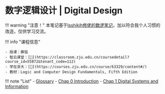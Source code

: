 # 数字逻辑设计 | Digital Design

!!! warning "注意！"
    本笔记基于[Isshikih修佬的数逻笔记](https://note.isshikih.top/cour_note/D2QD_DigitalDesign/)，加以符合我个人习惯的改造，仅供学习交流。

!!! info "课程信息"

    - 授课：蔡铭
    - 智云课堂：[🔗](https://classroom.zju.edu.cn/coursedetail?course_id=55872&tenant_code=112)
    - 学在浙大：[🔗](https://courses.zju.edu.cn/course/63329/content#/)
    - 教材：Logic and Computer Design Fundamentals, Fifth Edition

!!! note "List"
    - [Glossary](glossary.md)
    - [Chap 0 Introduction](Note01.md)
    - [Chap 1 Digital Systems and Information](Note02.md)
